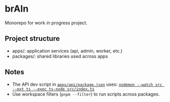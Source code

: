# brAIn

Monorepo for work in progress project.


## Project structure

- apps/: application services (api, admin, worker, etc.)
- packages/: shared libraries used across apps

## Notes

- The API dev script in [`apps/api/package.json`](apps/api/package.json:8) uses:
  [`nodemon --watch src --ext ts --exec ts-node src/index.ts`](apps/api/package.json:8)
- Use workspace filters (`pnpm --filter`) to run scripts across packages.
